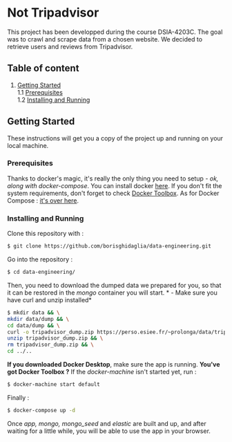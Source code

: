 # Not Tripadvisor

This project has been developped during the course DSIA-4203C. The goal was to crawl
and scrape data from a chosen website. We decided to retrieve users and reviews from
Tripadvisor.

## Table of content
1. [Getting Started](#getting-started)  
    1.1 [Prerequisites](#prerequisites)  
    1.2 [Installing and Running](#installing-and-running)


## Getting Started

These instructions will get you a copy of the project up and running on your local machine.

### Prerequisites

Thanks to docker's magic, it's really the only thing you need to setup *- ok, along with docker-compose*. You can install docker [here](https://docs.docker.com/install/). If you don't
fit the system requirements, don't forget to check [Docker Toolbox](https://docs.docker.com/toolbox/overview/). As for Docker Compose : [it's over here](https://docs.docker.com/compose/install/).

### Installing and Running

Clone this repository with :
```bash
$ git clone https://github.com/borisghidaglia/data-engineering.git
```

Go into the repository :
```bash
$ cd data-engineering/
```

Then, you need to download the dumped data we prepared for you, so that it can be restored
in the *mongo* container you will start. * - Make sure you have curl and unzip installed*
```bash
$ mkdir data && \
mkdir data/dump && \
cd data/dump && \
curl -o tripadvisor_dump.zip https://perso.esiee.fr/~prolonga/data/tripadvisor_dump.zip && \
unzip tripadvisor_dump.zip && \
rm tripadvisor_dump.zip && \
cd ../..
```

**If you downloaded Docker Desktop**, make sure the app is running. **You've got Docker Toolbox ?**
If the *docker-machine* isn't started yet, run :
```bash
$ docker-machine start default
```

Finally :
```bash
$ docker-compose up -d
```

Once *app, mongo, mongo_seed* and *elastic* are built and up, and after waiting for a little while, you will be able to use the app in your browser.
